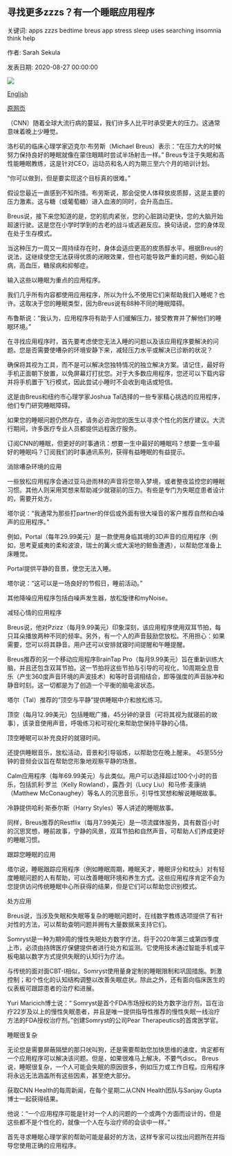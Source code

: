 ## 寻找更多zzzs？有一个睡眠应用程序

关键词: apps zzzs bedtime breus app stress sleep uses searching insomnia think help

作者: Sarah Sekula

发表日期: 2020-08-27 00:00:00

![](https://cdn.cnn.com/cnnnext/dam/assets/200825180236-01-mobile-apps-sleep-disorders-insomnia-wellness-super-tease.jpg)

[English](Searching%20for%20more%20zzzs%3F%20There%20is%20a%20sleep%20app%20for%20that.md)

[原网页](https://edition.cnn.com/2020/08/27/health/sleep-apps-wellness/index.html)

（CNN）随着全球大流行病的蔓延，我们许多人比平时承受更大的压力。这通常意味着晚上少睡觉。

洛杉矶的临床心理学家迈克尔·布劳斯（Michael Breus）表示：“在压力大的时候努力保持良好的睡眠就像在蒙住眼睛时尝试半场射击一样。” Breus专注于失眠和高性能睡眠教练，这是针对CEO，运动员和名人的为期三至六个月的培训计划。

“你可以做到，但是要实现这个目标真的很难。”

假设您最近一直感到不知所措。布劳斯说，那会促使人体释放皮质醇，这是主要的压力激素。这与糖（或葡萄糖）进入血液的同时，会升高血压。

Breus说，接下来您知道的是，您的肌肉紧张，您的心脏跳动更快，您的大脑开始超速行驶。这是您在小学时学到的古老的战斗或逃避反应。换句话说，您的身体现在处于生存模式。

当这种压力一周又一周持续存在时，身体会适应更高的皮质醇水平。根据Breus的说法，这继续使您无法获得优质的闭眼效果，但也可能导致严重的问题，例如心脏病，高血压，糖尿病和抑郁症。

输入这些以睡眠为重点的应用程序。

我们几乎所有内容都使用应用程序，所以为什么不使用它们来帮助我们入睡呢？也许。这取决于您的睡眠类型，因为Breus说有88种不同的睡眠障碍。

布鲁斯说：“我认为，应用程序将有助于人们缓解压力，接受教育并了解他们的睡眠环境。”

在寻找应用程序时，首先要考虑使您无法入睡的问题以及该应用程序要解决的问题。您是否需要使嘈杂的环境安静下来，减轻压力水平或解决已诊断的状况？

确保将其视为工具，而不是可以解决您独特情况的独立解决方案。请记住，最好将手机正面朝下放置，以免屏幕灯打扰您。对于大多数应用程序，您还可以下载内容并将手机置于飞行模式，因此尝试小睡时不会收到电话或短信。

这是由Breus和纽约市心理学家Joshua Tal选择的一些专家精心挑选的应用程序，他们专门研究睡眠障碍。

如果您的睡眠问题仍然存在，请务必咨询您的医生以寻求个性化的医疗建议。大流行期间，许多医疗专业人员都提供远程医疗服务。

订阅CNN的睡眠，但更好的时事通讯：想要一生中最好的睡眠吗？想要一生中最好的睡眠吗？订阅我们的时事通讯系列，获得有益睡眠的有益提示。

消除嘈杂环境的应用

一些放松应用程序会通过亚马逊雨林的声音将您带入梦境，或者整夜监控您的睡眠习惯。其他人则采用冥想来帮助减少就寝前的压力。有些是专门为失眠症患者设计的，需要开处方。

塔尔说：“我通常为那些打partner的伴侣或外面有很大噪音的客户推荐自然和白噪声的应用程序。”

例如，Portal（每年29.99美元）是一款使用身临其境的3D声音的应用程序（例如，思考夏威夷的柔和波浪，瑞士的篝火或大溪地的鲸鱼遭遇），以帮助您准备上床睡觉。

Portal提供平静的音景，使您无法入睡。

塔尔说：“这可以是一场良好的节假日，睡前活动。”

其他降噪应用程序包括白噪声发生器，放松旋律和myNoise。

减轻心情的应用程序

Breus说，他对Pzizz（每月9.99美元）印象深刻，该应用程序使用双耳节拍，每只耳朵播放两种不同的频率。另外，有一个人的声音鼓励您放松。不用担心：如果需要，您可以将其静音。用户还可以安排就寝时间提醒和午睡提醒。

Breus推荐的另一个移动应用程序BrainTap Pro（每月9.99美元）旨在重新训练大脑，并且还包含双耳节拍。这一节拍将这些节拍与引导的可视化，10周期全息音乐（产生360度声音环境的声波技术）和等时音调相结合，即等强度的声音脉冲和静音时刻。这一切都是为了创造一个平衡的脑电波状态。

塔尔（Tal）推荐的“顶空与平静”提供睡眠中介和放松练习。

顶空（每月12.99美元）包括睡眠广播，45分钟的录音（可将其视为就寝前的故事），该录音使用声音，呼吸练习和可视化来帮助您保持平静的心情。

顶空睡眠可以补充良好的就寝时间。

还提供睡眠音乐，放松活动，音景和引导锻炼，以帮助您在晚上醒来。 45至55分钟的音频会议旨在帮助您形象地观察平静的场景。

Calm应用程序（每年69.99美元）与此类似。用户可以选择超过100个小时的音乐，包括凯利·罗兰（Kelly Rowland），露西·刘（Lucy Liu）和马修·麦康纳（Matthew McConaughey）等名人的沉思音乐，引导性冥想和解说睡眠故事。

冷静提供哈利·斯泰尔斯（Harry Styles）等人讲述的睡眠故事。

同样，Breus推荐的Restflix（每月7.99美元）是一项流媒体服务，具有数百小时的沉思冥想，睡前故事，宁静的风景，双耳节拍和自然声音，可帮助人们养成更好的睡眠习惯。

跟踪您睡眠的应用

塔尔说，睡眠跟踪应用程序（例如睡眠周期，睡眠天才，睡眠评分和枕头）对有轻度睡眠问题的人有帮助，可以改善睡眠环境和养生方式。这些应用程序肯定不会为您提供访问传统睡眠中心所获得的结果，但是它们可以帮助您识别模式。

处方应用

Breus说，当涉及失眠和失眠等复杂的睡眠问题时，在线数字教练选项提供了有针对性的方法，可以帮助查明问题并拥有大量数据来支持它们。

Somryst是一种为期9周的慢性失眠处方数字疗法，将于2020年第三或第四季度上市，必须由持牌医疗保健提供者进行处方和监测。它使用技术通过智能手机或平板电脑以数字方式提供失眠的认知行为疗法。

与传统的面对面CBT-I相似，Somryst使用量身定制的睡眠限制和巩固措施。刺激控制；和个性化的认知结构调整以改善失眠症状。除此之外，还有面向临床医生的仪表板可跟踪患者的治疗和进展。

Yuri Maricich博士说：“ Somryst是首个FDA市场授权的处方数字治疗剂，旨在治疗22岁及以上的慢性失眠患者，并且是唯一提供指导性推荐的慢性失眠一线治疗方法的FDA授权治疗剂。”创建Somryst的公司Pear Therapeutics的首席医学官。

睡眠很复杂

无论您是需要屏蔽隔壁的那只吠叫狗，还是需要帮助您加快思维的速度，肯定都有一个应用程序可以解决该问题。但是，如果很难马上解决，不要气disc。 Breus说，睡眠很复杂，一个人可能会失眠的原因很多，例如压力或工作日程。应用程序将永远无法涵盖所有​​这些因素，甚至绝大部分。

获取CNN Health的每周新闻，在每个星期二从CNN Health团队与Sanjay Gupta博士一起获得结果。

他说：“一个应用程序可能是针对一个人的问题的一个或两个方面而设计的，但是这些都不是个性化的，就像一个人在与治疗师的会谈中一样。”

首先寻求睡眠心理学家的帮助可能是最好的方法，这样专家可以找出问题所在并指导您使用正确的应用程序。